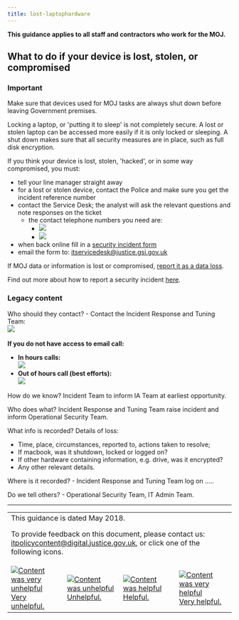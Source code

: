 ```yaml
---
title: lost-laptophardware
---
```


<b>This guidance applies to all staff and contractors who work for the MOJ.</b>

## What to do if your device is lost, stolen, or compromised

### Important

Make sure that devices used for MOJ tasks are always shut down before leaving Government premises.

Locking a laptop, or 'putting it to sleep' is not completely secure. A lost or stolen laptop can be accessed more easily if it is only locked or sleeping. A shut down makes sure that all security measures are in place, such as full disk encryption.

If you think your device is lost, stolen, 'hacked', or in some way compromised, you must:

- tell your line manager straight away
- for a lost or stolen device, contact the Police and make sure you get the incident reference number
- contact the Service Desk; the analyst will ask the relevant questions and note responses on the ticket
  - the contact telephone numbers you need are:
    - ![](https://intranet.justice.gov.uk/app/uploads/2018/01/758cf470655d11cc683a6d9511ba3331.gif) &nbsp;
    - ![](https://intranet.justice.gov.uk/app/uploads/2018/01/5818419a0f76cd3ad2b515d25b68876e.gif) &nbsp;
- when back online fill in a [security incident form](https://intranet.justice.gov.uk/guidance/security/report-a-security-incident/)
- email the form to: [itservicedesk@justice.gsi.gov.uk](mailto:itservicedesk@justice.gsi.gov.uk)

If MOJ data or information is lost or compromised, [report it as a data loss](https://intranet.justice.gov.uk/guidance/security/report-a-security-incident/report-a-data-loss/).

Find out more about how to report a security incident [here](https://intranet.justice.gov.uk/guidance/security/report-a-security-incident/).

### Legacy content

Who should they contact? - Contact the Incident Response and Tuning Team:<br/>
![](https://intranet.justice.gov.uk/app/uploads/2018/01/3ab6c2967979a0681cbd8a512f45bbb9.gif)&nbsp;

**If you do not have access to email call:**

<ul>
<li><b>In hours calls:</b><br/><img src="https://intranet.justice.gov.uk/app/uploads/2018/01/b6671e8f462bb54587f54b1738e23699.gif">&nbsp;</li>
<li><b>Out of hours call (best efforts):</b><br/><img src="https://intranet.justice.gov.uk/app/uploads/2018/01/5a456037048cd81f7e65596ae2eb165d.gif">&nbsp;</li>
</ul>

How do we know? Incident Team to inform IA Team at earliest opportunity.

Who does what? Incident Response and Tuning Team raise incident and inform Operational Security Team.

What info is recorded? Details of loss:

*   Time, place, circumstances, reported to, actions taken to resolve;
*   If macbook, was it shutdown, locked or logged on?
*   If other hardware containing information, e.g. drive, was it encrypted?
*   Any other relevant details.

Where is it recorded? - Incident Response and Tuning Team log on .....

Do we tell others? - Operational Security Team, IT Admin Team.

---

<table>
<tr><td colspan='4'>This guidance is dated May 2018.
<p>
To provide feedback on this document, please contact us: <a href="mailto:itpolicycontent+lost-laptophardware@digital.justice.gov.uk?subject=lost-laptophardware">itpolicycontent@digital.justice.gov.uk</a>, or click one of the following icons.</p></td></tr>
<tr>
<td width='25%'><a href="mailto:itpolicycontent+lost-laptophardware-2@digital.justice.gov.uk?subject=lost-laptophardware-2"><img src="https://intranet.justice.gov.uk/app/uploads/2018/04/DoubleCross.gif" alt="Content was very unhelpful">Very unhelpful.</a></td>
<td width='25%'><a href="mailto:itpolicycontent+lost-laptophardware-1@digital.justice.gov.uk?subject=lost-laptophardware-1"><img src="https://intranet.justice.gov.uk/app/uploads/2018/04/Cross.gif" alt="Content was unhelpful">Unhelpful.</a></td>
<td width='25%'><a href="mailto:itpolicycontent+lost-laptophardware+1@digital.justice.gov.uk?subject=lost-laptophardware+1"><img src="https://intranet.justice.gov.uk/app/uploads/2018/04/Tick.gif" alt="Content was helpful">Helpful.</a></td>
<td width='25%'><a href="mailto:itpolicycontent+lost-laptophardware+2@digital.justice.gov.uk?subject=lost-laptophardware+2"><img src="https://intranet.justice.gov.uk/app/uploads/2018/04/DoubleTick.gif" alt="Content was very helpful">Very helpful.</a></td>
</table>